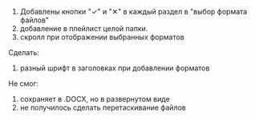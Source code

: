 1) Добавлены кнопки "✓" и "✕" в каждый раздел в "выбор формата файлов"
2) добавление в плейлист целой папки.
3) скролл при отображении выбранных форматов


Сделать: 
1) разный шрифт в заголовках при добавлении форматов




Не смог:
1) сохраняет в .DOCX, но в развернутом виде
2) не получилось сделать перетаскивание файлов
